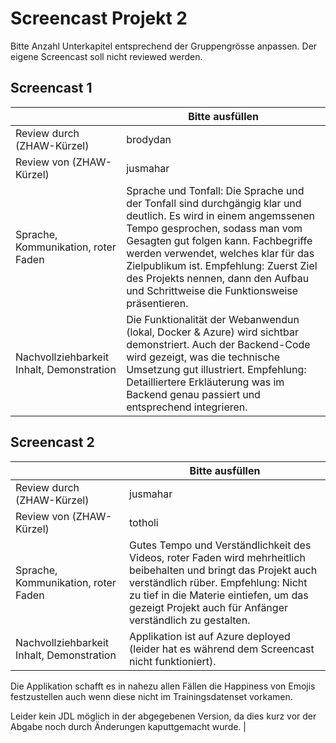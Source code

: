 ﻿# Screencast Projekt 2

Bitte Anzahl Unterkapitel entsprechend der Gruppengrösse anpassen. Der eigene Screencast soll nicht reviewed werden.

## Screencast 1

|       | Bitte ausfüllen |
|-------|-----------------|
| Review durch (ZHAW-Kürzel) |   brodydan       |
| Review von (ZHAW-Kürzel) |     jusmahar       |
| Sprache, Kommunikation, roter Faden | Sprache und Tonfall: Die Sprache und der Tonfall sind durchgängig klar und deutlich. Es wird in einem angemssenen Tempo gesprochen, sodass man vom Gesagten gut folgen kann. Fachbegriffe werden verwendet, welches klar für das Zielpublikum ist. Empfehlung: Zuerst Ziel des Projekts nennen, dann den Aufbau und Schrittweise die Funktionsweise präsentieren. |
| Nachvollziehbarkeit Inhalt, Demonstration | Die Funktionalität der Webanwendun (lokal, Docker & Azure) wird sichtbar demonstriert. Auch der Backend-Code wird gezeigt, was die technische Umsetzung gut illustriert. Empfehlung: Detailliertere Erkläuterung was im Backend genau passiert und entsprechend integrieren. |

## Screencast 2

|       | Bitte ausfüllen |
|-------|-----------------|
| Review durch (ZHAW-Kürzel) |    jusmahar        |
| Review von (ZHAW-Kürzel) |     totholi       |
| Sprache, Kommunikation, roter Faden | Gutes Tempo und Verständlichkeit des Videos, roter Faden wird mehrheitlich beibehalten und bringt das Projekt auch verständlich rüber. Empfehlung: Nicht zu tief in die Materie eintiefen, um das gezeigt Projekt auch für Anfänger verständlich zu gestalten. |
| Nachvollziehbarkeit Inhalt, Demonstration | Applikation ist auf Azure deployed (leider hat es während dem Screencast nicht funktioniert).
 
Die Applikation schafft es in nahezu allen Fällen die Happiness von Emojis festzustellen auch wenn diese nicht im Trainingsdatenset vorkamen.
 
Leider kein JDL möglich in der abgegebenen Version, da dies kurz vor der Abgabe noch durch Änderungen kaputtgemacht wurde. |
